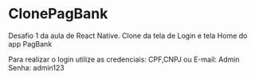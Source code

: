 # ClonePagBank
Desafio 1 da aula de React Native. Clone da tela de Login e tela Home do app PagBank

Para realizar o login utilize as credenciais:
CPF,CNPJ ou E-mail: Admin
Senha: admin123
